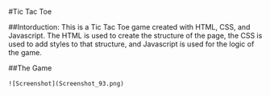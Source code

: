#Tic Tac Toe

##Intorduction:
  This is a Tic Tac Toe game created with HTML, CSS, and Javascript. The HTML is used to create the structure of the page, the CSS is used to add styles to that structure, and Javascript is used for the logic of the game. 
 
 ##The Game
  
    ![Screenshot](Screenshot_93.png)
